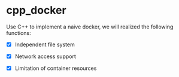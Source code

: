 # cpp_docker
Use C++ to implement a naive docker, we will realized the following functions:

- [x] Independent file system

- [x] Network access support

- [x] Limitation of container resources
